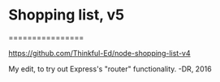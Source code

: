 # Shopping list, v5
================

https://github.com/Thinkful-Ed/node-shopping-list-v4

My edit, to try out Express's "router" functionality.
-DR, 2016